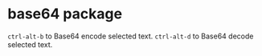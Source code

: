 # base64 package

`ctrl-alt-b` to Base64 encode selected text. `ctrl-alt-d` to Base64 decode selected text.
